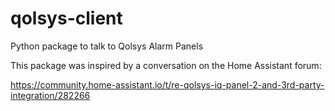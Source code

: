 # qolsys-client

Python package to talk to Qolsys Alarm Panels

This package was inspired by a conversation on the Home Assistant forum:

<https://community.home-assistant.io/t/re-qolsys-iq-panel-2-and-3rd-party-integration/282266>
